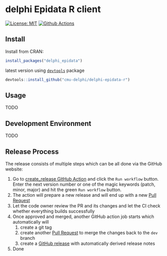 # delphi Epidata R client

[![License: MIT][mit-image]][mit-url] [![Github Actions][github-actions-image]][github-actions-url]


## Install

Install from CRAN:

```R
install_packages("delphi_epidata")
```

latest version using [`devtools`](https://cran.r-project.org/package=devtools) package

```R
devtools::install_github("cmu-delphi/delphi-epidata-r")
```

## Usage

TODO

## Development Environment

TODO

## Release Process

The release consists of multiple steps which can be all done via the GitHub website:

1. Go to [create_release GitHub Action](https://github.com/cmu-delphi/delphi-epidata-r/actions/workflows/create_release.yml) and click the `Run workflow` button. Enter the next version number or one of the magic keywords (patch, minor, major) and hit the green `Run workflow` button.
1. The action will prepare a new release and will end up with a new [Pull Request](https://github.com/cmu-delphi/delphi-epidata-r/pulls)
1. Let the code owner review the PR and its changes and let the CI check whether everything builds successfully
1. Once approved and merged, another GitHub action job starts which automatically will
   1. create a git tag
   1. create another [Pull Request](https://github.com/cmu-delphi/delphi-epidata-r/pulls) to merge the changes back to the `dev` branch
   1. create a [GitHub release](https://github.com/cmu-delphi/delphi-epidata-r/releases) with automatically derived release notes
1. Done

[mit-image]: https://img.shields.io/badge/License-MIT-yellow.svg
[mit-url]: https://opensource.org/licenses/MIT
[github-actions-image]: https://github.com/cmu-delphi/delphi-epidata-r/workflows/ci/badge.svg
[github-actions-url]: https://github.com/cmu-delphi/delphi-epidata-r/actions
